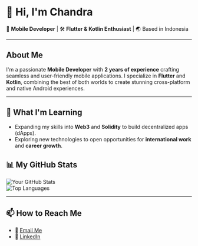# 👋 Hi, I'm Chandra 

🚀 **Mobile Developer** | 🛠 **Flutter & Kotlin Enthusiast** | 🌏 Based in Indonesia  

---

## About Me  

I'm a passionate **Mobile Developer** with **2 years of experience** crafting seamless and user-friendly mobile applications. I specialize in **Flutter** and **Kotlin**, combining the best of both worlds to create stunning cross-platform and native Android experiences.

---


## 🌱 What I'm Learning  
- Expanding my skills into **Web3** and **Solidity** to build decentralized apps (dApps).  
- Exploring new technologies to open opportunities for **international work** and **career growth**.  


## 📊 My GitHub Stats  

![Your GitHub Stats](https://github-readme-stats.vercel.app/api?username=your-username&show_icons=true&theme=radical)  
![Top Languages](https://github-readme-stats.vercel.app/api/top-langs/?username=your-username&layout=compact&theme=radical)  

---

## 📫 How to Reach Me  
- 💌 [Email Me](mailto:chandrawjy391@gmail.com)  
- 💼 [LinkedIn](https://www.linkedin.com/in/chandra-wjy)  


